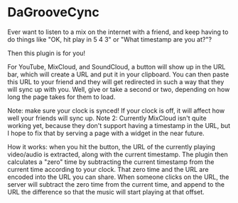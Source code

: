 # DaGrooveCync

Ever want to listen to a mix on the internet with a friend, and keep having to do things like "OK, hit play in 5
4
3" or "What timestamp are you at?"?

Then this plugin is for you!

For YouTube, MixCloud, and SoundCloud, a button will show up in the URL bar, which will create a URL and put it in your clipboard. You can then paste this URL to your friend and they will get redirected in such a way that they will sync up with you. Well, give or take a second or two, depending on how long the page takes for them to load.

Note: make sure your clock is synced! If your clock is off, it will affect how well your friends will sync up.
Note 2: Currently MixCloud isn't quite working yet, because they don't support having a timestamp in the URL, but I hope to fix that by serving a page with a widget in the near future.

How it works: when you hit the button, the URL of the currently playing video/audio is extracted, along with the current timestamp. The plugin then calculates a "zero" time by subtracting the current timestamp from the current time according to your clock. That zero time and the URL are encoded into the URL you can share. When someone clicks on the URL, the server will subtract the zero time from the current time, and append to the URL the difference so that the music will start playing at that offset.
